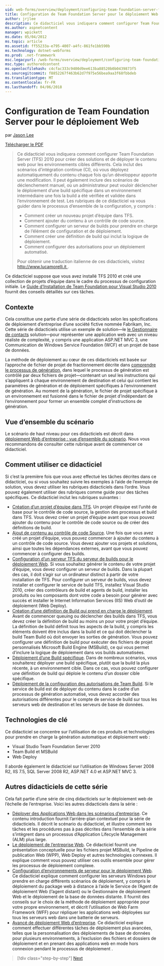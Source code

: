 ```yaml
---
uid: web-forms/overview/deployment/configuring-team-foundation-server-for-web-deployment/configuring-team-foundation-server-for-web-deployment
title: Configuration de Team Foundation Server pour le déploiement Web | Documents Microsoft
author: jrjlee
description: Ce didacticiel vous indiquera comment configurer Team Foundation Server (TFS) 2010 pour créer des solutions et de déployer le contenu web pour les environnements cibles différents. Cela...
ms.author: aspnetcontent
manager: wpickett
ms.date: 05/04/2012
ms.topic: article
ms.assetid: ff55233a-e795-4007-a4fc-861fe1bb590b
ms.technology: dotnet-webforms
ms.prod: .net-framework
msc.legacyurl: /web-forms/overview/deployment/configuring-team-foundation-server-for-web-deployment/configuring-team-foundation-server-for-web-deployment
msc.type: authoredcontent
ms.openlocfilehash: c4cfac333c9400d9ee613ba88520b0b0439873f5
ms.sourcegitcommit: f8852267f463b62d7f975e56bea9aa3f68fbbdeb
ms.translationtype: MT
ms.contentlocale: fr-FR
ms.lasthandoff: 04/06/2018
---
```

<a name="configuring-team-foundation-server-for-web-deployment"></a>Configuration de Team Foundation Server pour le déploiement Web
====================
par [Jason Lee](https://github.com/jrjlee)

[Télécharger le PDF](https://msdnshared.blob.core.windows.net/media/MSDNBlogsFS/prod.evol.blogs.msdn.com/CommunityServer.Blogs.Components.WeblogFiles/00/00/00/63/56/8130.DeployingWebAppsInEnterpriseScenarios.pdf)

> Ce didacticiel vous indiquera comment configurer Team Foundation Server (TFS) 2010 pour créer des solutions et de déployer le contenu web pour les environnements cibles différents. Cela inclut des scénarios d’intégration continue (CI), où vous déployez automatiquement du contenu chaque fois qu’un développeur apporte une modification. Il peut également inclure des scénarios de déclenchement manuel, où un administrateur peut vouloir déclencher le déploiement d’une build spécifique dans un environnement intermédiaire une fois la build a été vérifiée et validée dans l’environnement de test. Les rubriques de ce didacticiel va vous guider dans le processus d’ensemble de la configuration, y compris :
> 
> - Comment créer un nouveau projet d’équipe dans TFS.
> - Comment ajouter du contenu à un contrôle de code source.
> - Comment configurer un serveur de builds pour prendre en charge de l’élément de configuration et de déploiement.
> - Comment créer une définition de build qui inclut la logique de déploiement.
> - Comment configurer des autorisations pour un déploiement automatisé.
> 
> Pour obtenir une traduction italienne de ces didacticiels, visitez [ http://www.lucamorelli.it ](http://www.lucamorelli.it).


Ce didacticiel suppose que vous avez installé TFS 2010 et créé une collection de projets d’équipe dans le cadre du processus de configuration initiale. Le [Guide d’Installation de Team Foundation pour Visual Studio 2010](https://go.microsoft.com/?linkid=9805132) fournit des conseils détaillés sur ces tâches.

## <a name="context"></a>Contexte

Cela constitue une partie d’une série de didacticiels selon les spécifications de déploiement d’entreprise d’une société fictive nommée Fabrikam, Inc. Cette série de didacticiels utilise un exemple de solution&#x2014;le [le Gestionnaire de contacts](../web-deployment-in-the-enterprise/the-contact-manager-solution.md) solution&#x2014;pour représenter une application web avec un niveau réaliste de complexité, y compris une application ASP.NET MVC 3, une Communication de Windows Service Foundation (WCF) et un projet de base de données.

La méthode de déploiement au cœur de ces didacticiels est basée sur l’approche de fichier de projet de fractionnement décrite dans [comprendre le processus de génération](../web-deployment-in-the-enterprise/understanding-the-build-process.md), dans lequel le processus de génération est contrôlé par deux fichiers de projet&#x2014;contenant un seul les instructions qui s’appliquent à chaque environnement de destination et celui qui contient les paramètres de génération et de déploiement spécifiques à l’environnement de génération. Au moment de la génération, le fichier de projet spécifique à un environnement est fusionné dans le fichier de projet d’indépendant de l’environnement pour former un ensemble complet d’instructions de génération.

## <a name="scenario-overview"></a>Vue d’ensemble du scénario

Le scénario de haut niveau pour ces didacticiels est décrit dans [déploiement Web d’entreprise : vue d’ensemble du scénario](../deploying-web-applications-in-enterprise-scenarios/enterprise-web-deployment-scenario-overview.md). Nous vous recommandons de consulter cette rubrique avant de commencer ce didacticiel.

## <a name="how-to-use-this-tutorial"></a>Comment utiliser ce didacticiel

Si c’est la première fois que vous avez effectué les tâches décrites dans ce didacticiel, ou si vous souhaitez suivre les exemples à l’aide de l’exemple de solution, vous devez utiliser les rubriques didacticiels dans l’ordre. Vous pouvez également utiliser des rubriques comme guide pour des tâches spécifiques. Ce didacticiel inclut les rubriques suivantes :

- [Création d’un projet d’équipe dans TFS](creating-a-team-project-in-tfs.md). Un projet d’équipe est l’unité de base pour le contrôle de code source, la gestion des processus et build dans TFS. Vous devez créer un projet d’équipe avant que vous pouvez ajouter du contenu pour le contrôle de code source ou de créer des définitions de build.
- [Ajout de contenu au contrôle de code Source](adding-content-to-source-control.md). Une fois que vous avez créé un projet d’équipe, vous pouvez commencer à ajouter du contenu à un contrôle de code source. Vous devez ajouter vos projets et solutions, ainsi que toutes les dépendances externes, avant que vous pouvez commencer à configurer des builds.
- [Configuration d’un serveur TFS du serveur de builds pour le déploiement Web](configuring-a-tfs-build-server-for-web-deployment.md). Si vous souhaitez générer le contenu de votre projet d’équipe, vous devez configurer un serveur de builds. Dans la plupart des cas, il doit s’agir sur un ordinateur distinct à partir de votre installation de TFS. Pour configurer un serveur de builds, vous devez installer et configurer le service de build TFS, installez Visual Studio 2010, créer des contrôleurs de build et agents de build, installer les produits ou les composants dont votre code a besoin pour générer avec succès et installer le Internet Information Services (IIS) Web d’outil de déploiement (Web Deploy).
- [Création d’une définition de Build qui prend en charge le déploiement](creating-a-build-definition-that-supports-deployment.md). Avant de commencer queuing ou déclencher des builds dans TFS, vous devez créer la définition de build au moins un pour votre projet d’équipe. La définition de build définit tous les aspects de la build, y compris les éléments doivent être inclus dans la build et ce qui doit déclencher la build Team Build où doit envoyer les sorties de génération. Vous pouvez configurer une définition de build pour exécuter des fichiers de projet personnalisés Microsoft Build Engine (MSBuild), ce qui vous permet d’inclure la logique de déploiement dans vos builds automatisées.
- [Déploiement d’une Build spécifique](deploying-a-specific-build.md). Dans de nombreux scénarios, vous souhaiterez déployer une build spécifique, plutôt que la build la plus récente, à un environnement cible. Dans ce cas, vous pouvez configurer une définition de build qui déploie le contenu d’un dossier cible spécifique.
- [Déploiement de la configuration des autorisations de Team Build](configuring-permissions-for-team-build-deployment.md). Si le service de build est de déployer du contenu dans le cadre d’un processus de génération automatisé, vous devez accorder des autorisations différentes pour le compte de service de build sur tous les serveurs web de destination et les serveurs de base de données.

## <a name="key-technologies"></a>Technologies de clé

Ce didacticiel se concentre sur l’utilisation de ces produits et technologies pour prendre en charge la génération automatique et déploiement web :

- Visual Studio Team Foundation Server 2010
- Team Build et MSBuild
- Web Deploy

Il aborde également le didacticiel sur l’utilisation de Windows Server 2008 R2, IIS 7.5, SQL Server 2008 R2, ASP.NET 4.0 et ASP.NET MVC 3.

## <a name="other-tutorials-in-this-series"></a>Autres didacticiels de cette série

Cela fait partie d’une série de cinq didacticiels sur le déploiement web de l’échelle de l’entreprise. Voici les autres didacticiels dans la série :

- [Déployer des Applications Web dans les scénarios d’entreprise](../deploying-web-applications-in-enterprise-scenarios/deploying-web-applications-in-enterprise-scenarios.md). Ce contenu introduction fournit l’arrière-plan contextuel pour la série de didacticiels. Il décrit le scénario du didacticiel, et illustre comment les tâches et les procédures pas à pas décrites dans l’ensemble de la série s’intègrent dans un processus d’Application Lifecycle Management (ALM) plus large.
- [Le déploiement de l’entreprise Web](../web-deployment-in-the-enterprise/web-deployment-in-the-enterprise.md). Ce didacticiel fournit une présentation conceptuelle pour les fichiers projet MSBuild, le Pipeline de publication Web (WPP), Web Deploy et autres technologies connexes. Il explique comment vous pouvez utiliser ces outils ensemble pour gérer les processus de déploiement complexe.
- [Configuration d’environnements de serveur pour le déploiement Web](../configuring-server-environments-for-web-deployment/configuring-server-environments-for-web-deployment.md). Ce didacticiel explique comment configurer les serveurs Windows pour prendre en charge différents scénarios de déploiement, y compris le déploiement du package web à distance à l’aide le Service de l’Agent de déploiement Web (l’agent distant) ou le Gestionnaire de déploiement Web et le déploiement de la base de données distante. Il fournit des conseils sur le choix de la méthode de déploiement appropriée pour votre propre environnement, et décrit l’utilisation de Web Farm Framework (WFF) pour répliquer les applications web déployées sur tous les serveurs web dans une batterie de serveurs.
- [Avancé de déploiement Web d’entreprise](../advanced-enterprise-web-deployment/advanced-enterprise-web-deployment.md). Ce didacticiel explique comment effectuer différentes tâches de déploiement plus avancées, telles que la personnalisation des déploiements de base de données pour plusieurs environnements, à l’exclusion des fichiers et dossiers de déploiement et en prenant des applications web en mode hors connexion pendant le processus de déploiement .

> [!div class="step-by-step"]
> [Next](creating-a-team-project-in-tfs.md)
